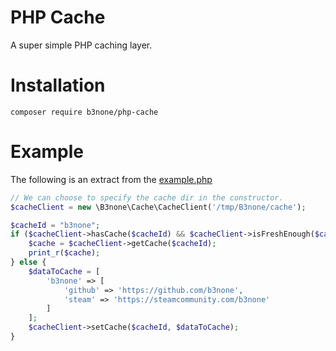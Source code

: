 # PHP Cache
A super simple PHP caching layer.

# Installation
`composer require b3none/php-cache`

# Example
The following is an extract from the [example.php](https://github.com/b3none/php-cache/blob/master/example.php)

```php
// We can choose to specify the cache dir in the constructor.
$cacheClient = new \B3none\Cache\CacheClient('/tmp/B3none/cache');

$cacheId = "b3none";
if ($cacheClient->hasCache($cacheId) && $cacheClient->isFreshEnough($cacheId, 5)) {
    $cache = $cacheClient->getCache($cacheId);
    print_r($cache);
} else {
    $dataToCache = [
        'b3none' => [
            'github' => 'https://github.com/b3none',
            'steam' => 'https://steamcommunity.com/b3none'
        ]
    ];
    $cacheClient->setCache($cacheId, $dataToCache);
}
```
